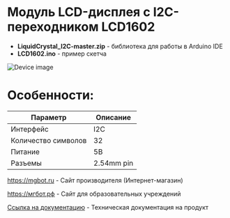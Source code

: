 # Модуль LCD-дисплея с I2C-переходником LCD1602 

- **LiquidCrystal_I2C-master.zip** - библиотека для работы в Arduino IDE
- **LCD1602.ino** - пример скетча 

![Device image](https://static.insales-cdn.com/images/products/1/6991/218864463/large_DSCN3404.jpg)

# Особенности:

| Параметр    | Описание |
| ----------- | -----------|
| Интерфейс   | I2C|
| Количество символов       | 32 |
| Питание     | 5В|
| Разъемы     | 2.54mm pin|

https://mgbot.ru  - Сайт производителя (Интернет-магазин)

https://мгбот.рф  - Сайт для образовательных учреждений

[Ссылка на документацию](https://books.mgbot.ru/devices/LCD1602.pdf) - Техническая документация на продукт